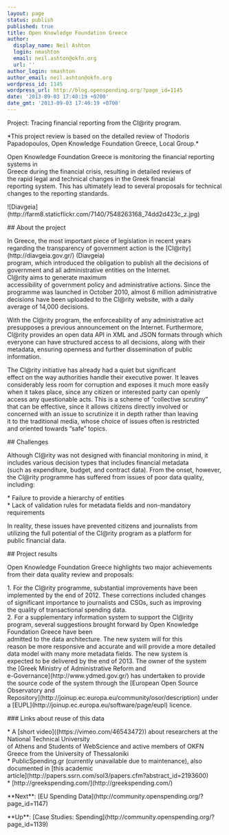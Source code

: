```yaml
---
layout: page
status: publish
published: true
title: Open Knowledge Foundation Greece
author:
  display_name: Neil Ashton
  login: nmashton
  email: neil.ashton@okfn.org
  url: ''
author_login: nmashton
author_email: neil.ashton@okfn.org
wordpress_id: 1145
wordpress_url: http://blog.openspending.org/?page_id=1145
date: '2013-09-03 17:40:19 +0700'
date_gmt: '2013-09-03 17:40:19 +0700'
---
```

<div class="well">Project: Tracing financial reporting from the Cl@rity program.</div>
<p>*This project review is based on the detailed review of Thodoris<br />
Papadopoulos, Open Knowledge Foundation Greece, Local Group.*</p>
<p>Open Knowledge Foundation Greece is monitoring the financial reporting systems in<br />
Greece during the financial crisis, resulting in detailed reviews of<br />
the rapid legal and technical changes in the Greek financial<br />
reporting system. This has ultimately lead to several proposals for technical changes to the reporting standards.</p>
<p>![Diavgeia](http://farm8.staticflickr.com/7140/7548263168_74dd2d423c_z.jpg)</p>
<p>## About the project</p>
<p>In Greece, the most important piece of legislation in recent years<br />
regarding the transparency of government action is the [Cl@rity](http://diavgeia.gov.gr/) (Diavgeia)<br />
program, which introduced the obligation to publish all the decisions of<br />
government and all administrative entities on the Internet.<br />
Cl@rity aims to generate maximum<br />
accessibility of government policy and administrative actions. Since the<br />
programme was launched in October 2010, almost 6 million administrative<br />
decisions have been uploaded to the Cl@rity website, with a daily<br />
average of 14,000 decisions.</p>
<p>With the Cl@rity program, the enforceability of any administrative act<br />
presupposes a previous announcement on the Internet. Furthermore,<br />
Cl@rity provides an open data API in XML and JSON formats through which<br />
everyone can have structured access to all decisions, along with their<br />
metadata, ensuring openness and further dissemination of public<br />
information.</p>
<p>The Cl@rity initiative has already had a quiet but significant<br />
effect on the way authorities handle their executive power. It leaves<br />
considerably less room for corruption and exposes it much more easily<br />
when it takes place, since any citizen or interested party can openly<br />
access any questionable acts. This is a scheme of “collective scrutiny”<br />
that can be effective, since it allows citizens directly involved or<br />
concerned with an issue to scrutinize it in depth rather than leaving<br />
it to the traditional media, whose choice of issues often is restricted<br />
and oriented towards “safe” topics.</p>
<p>## Challenges</p>
<p>Although Cl@rity was not designed with financial monitoring in mind, it<br />
includes various decision types that includes financial metadata<br />
(such as expenditure, budget, and contract data). From the onset, however,<br />
the Cl@rity programme has suffered from issues of poor data quality, including:</p>
<p>*  Failure to provide a hierarchy of entities<br />
*  Lack of validation rules for metadata fields and non-mandatory<br />
    requirements</p>
<p>In reality, these issues have prevented citizens and journalists from<br />
utilizing the full potential of the Cl@rity program as a platform for<br />
public financial data.</p>
<p>## Project results</p>
<p>Open Knowledge Foundation Greece highlights two major achievements from their data quality review and proposals:</p>
<p>1.  For the Cl@rity programme, substantial improvements have been<br />
    implemented by the end of 2012. These corrections included changes<br />
    of significant importance to journalists and CSOs, such as improving<br />
    the quality of transactional spending data.<br />
2.  For a supplementary information system to support the Cl@rity<br />
    program, several suggestions brought forward by Open Knowledge Foundation Greece have been<br />
    admitted to the data architecture. The new system will for this<br />
    reason be more responsive and accurate and will provide a more detailed<br />
    data model with many more metadata fields. The new system is<br />
    expected to be delivered by the end of 2013. The owner of the system<br />
    the [Greek Ministry of Administrative Reform and<br />
    e-Governance](http://www.ydmed.gov.gr/) has undertaken to provide<br />
    the source code of the system through the [European Open Source<br />
    Observatory and<br />
    Repository](http://joinup.ec.europa.eu/community/osor/description) under<br />
    a [EUPL](http://joinup.ec.europa.eu/software/page/eupl) licence.</p>
<p>### Links about reuse of this data</p>
<p>*  A [short video]((https://vimeo.com/46543472)) about researchers at the National Technical University<br />
    of Athens and Students of WebScience and active members of OKFN<br />
    Greece from the University of Thessaloniki<br />
*  PublicSpending.gr (currently unavailable due to maintenance), also<br />
    documented in [this academic<br />
    article](http://papers.ssrn.com/sol3/papers.cfm?abstract_id=2193600)<br />
*  [http://greekspending.com/](http://greekspending.com/)</p>
<p>**Next**: [EU Spending Data](http://community.openspending.org/?page_id=1147)</p>
<p>**Up**: [Case Studies: Spending](http://community.openspending.org/?page_id=1139)</p>

